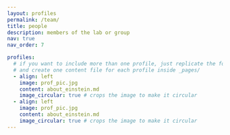 ```yaml
---
layout: profiles
permalink: /team/
title: people
description: members of the lab or group
nav: true
nav_order: 7

profiles:
  # if you want to include more than one profile, just replicate the following block
  # and create one content file for each profile inside _pages/
  - align: left
    image: prof_pic.jpg
    content: about_einstein.md
    image_circular: true # crops the image to make it circular
  - align: left
    image: prof_pic.jpg
    content: about_einstein.md
    image_circular: true # crops the image to make it circular
---
```

